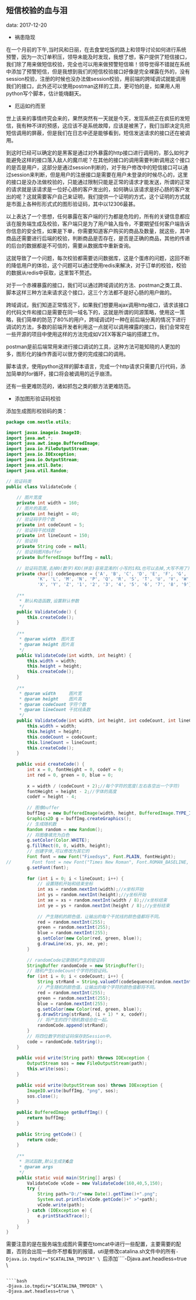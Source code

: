 ## 短信校验的血与泪

data: 2017-12-20

- 祸患隐现

在一个月前的下午,当时风和日丽，在去食堂吃饭的路上和领导讨论如何进行系统预警，因为一次订单积压，领导未能及时发现，我想了想，客户提供了短信接口，我们除了用来做短信校验，完全也可以用来做预警短信嘛！领导觉得不错就在系统中添加了预警短信，但是我想到我们的短信校验接口好像是完全裸露在外的，没有session校验，注册的时候也没办法做session校验，用前端的跨域调试就能调用我们的接口，此外还可以使用postman这样的工具，更可怕的是，如果用人用python写个脚本，估计能嗨翻天。

- 厄运如约而至

世上该来的事情终究会来的，果然突然有一天就是今天，发现系统正在疯狂的发短信，我有种不详的预感，这应该不是系统故障，应该是被黑了，我们当即决定先把短信调用的屏蔽，但是我们在日志中还是能够看到，短信发送请求的接口还在被调用。

到这时已经可以确定的是黑客是通过对外暴露的http接口进行调用的，那么如何才能避免这样的接口落入敌人的魔爪呢？在其他的接口的调用需要判断调用这个接口的是否是用户，这部分是通过session判断的，对于账户修改中的短信接口可以通过session来判断，但是用户的注册接口是需要在用户未登录的时候尽心的，这里的接口是没办法做校验的，只能通过限制只能是正常的请求才能发送，所谓的正常的请求就是该请求是一位好心肠的客户发出的，如何确认该请求是好心肠的客户发出的呢？这就需要客户自己来证明，我们提供一个证明的方式，这个证明的方式就是市面上各种形形式式的图形验证码，其中以12306最甚。

以上表达了一个思想，任何暴露在客户端的行为都是危险的，所有的关键信息都应该在服务端生成及校验，客户端只是为了用户输入指令，不要期望任何客户端告诉你信息的安全性，如果是下单，你需要知道客户购买的商品及数量，就这些，其中商品还需要进行后端的校验，判断商品是否存在，是否是正确的商品，其他的传递的后台的数据都是不可信的，需要从数据库中重新查询。

这就导致了一个问题，每次校验都需要访问数据库，这是个蛋疼的问题，这回不断的降低用户的体验，这个问题可以通过使用redis来解决，对于订单的校验，校验的数据从redis中获取，这里暂不赘述。

对于一个赤裸暴露的接口，我们可以通过跨域调试的方法、postman之类工具、脚本这样三种方法来请求这个接口，这三个方法都不是好心肠的用户做的。

跨域调试，我们知道正常情况下，如果我们想要用ajax调用http接口，请求该接口的代码文件和接口是需要在同一域名下的，这就是所谓的同源策略，使用这一策略，我们简单的防范了80%的用户，跨域调试时一种在前后端分离的情况下进行调试的方法，多数的前端开发者利用这一点就可以调用裸露的接口，我们会常常在一些开源的项目中使用这样的方法完成如V2EX等客户端的搭建工作。

postman是前后端常用来进行接口调试的工具，这种方法可能知晓的人更加的多，图形化的操作界面可以很方便的完成接口的调用。

脚本请求，使用python这样的脚本语言，完成一个http请求只需要几行代码，添加简单的for循环，接口将会被调用的近乎崩溃。

还有一些更难防范的，诸如抓包之类的额方法更难防范。

- 添加图形验证码校验

添加生成图形校验码的类：

````java
package com.nestle.utils;

import javax.imageio.ImageIO;  
import java.awt.*;  
import java.awt.image.BufferedImage;  
import java.io.FileOutputStream;  
import java.io.IOException;  
import java.io.OutputStream;  
import java.util.Date;  
import java.util.Random;  

// 验证码类
public class ValidateCode {
	
	// 图片宽度
    private int width = 160;  
    // 图片的高度。  
    private int height = 40;  
    // 验证码字符个数  
    private int codeCount = 5;  
    // 验证码干扰线数  
    private int lineCount = 150;  
    // 验证码  
    private String code = null;  
    // 验证码图片Buffer  
    private BufferedImage buffImg = null;  
  
    // 验证码范围,去掉0(数字)和O(拼音)容易混淆的(小写的1和L也可以去掉,大写不用了)  
    private char[] codeSequence = {'A', 'B', 'C', 'D', 'E', 'F', 'G', 'H', 'I', 'J',  
            'K', 'L', 'M', 'N', 'P', 'Q', 'R', 'S', 'T', 'U', 'V', 'W',  
            'X', 'Y', 'Z', '1', '2', '3', '4', '5', '6', '7', '8', '9'};  
  
    /** 
     * 默认构造函数,设置默认参数 
     */  
    public ValidateCode() {  
        this.createCode();  
    }  
  
    /** 
     * @param width  图片宽 
     * @param height 图片高 
     */  
    public ValidateCode(int width, int height) {  
        this.width = width;  
        this.height = height;  
        this.createCode();  
    }  
  
    /** 
     * @param width     图片宽 
     * @param height    图片高 
     * @param codeCount 字符个数 
     * @param lineCount 干扰线条数 
     */  
    public ValidateCode(int width, int height, int codeCount, int lineCount) {  
        this.width = width;  
        this.height = height;  
        this.codeCount = codeCount;  
        this.lineCount = lineCount;  
        this.createCode();  
    }  
  
    public void createCode() {  
        int x = 0, fontHeight = 0, codeY = 0;  
        int red = 0, green = 0, blue = 0;  
  
        x = width / (codeCount + 2);//每个字符的宽度(左右各空出一个字符)  
        fontHeight = height - 2;//字体的高度  
        codeY = height - 4;  
  
        // 图像buffer  
        buffImg = new BufferedImage(width, height, BufferedImage.TYPE_INT_RGB);  
        Graphics2D g = buffImg.createGraphics();  
        // 生成随机数  
        Random random = new Random();  
        // 将图像填充为白色  
        g.setColor(Color.WHITE);  
        g.fillRect(0, 0, width, height);  
        // 创建字体,可以修改为其它的  
        Font font = new Font("Fixedsys", Font.PLAIN, fontHeight);  
//        Font font = new Font("Times New Roman", Font.ROMAN_BASELINE, fontHeight);  
        g.setFont(font);  
  
        for (int i = 0; i < lineCount; i++) {  
            // 设置随机开始和结束坐标  
            int xs = random.nextInt(width);//x坐标开始  
            int ys = random.nextInt(height);//y坐标开始  
            int xe = xs + random.nextInt(width / 8);//x坐标结束  
            int ye = ys + random.nextInt(height / 8);//y坐标结束  
  
            // 产生随机的颜色值，让输出的每个干扰线的颜色值都将不同。  
            red = random.nextInt(255);  
            green = random.nextInt(255);  
            blue = random.nextInt(255);  
            g.setColor(new Color(red, green, blue));  
            g.drawLine(xs, ys, xe, ye);  
        }  
  
        // randomCode记录随机产生的验证码  
        StringBuffer randomCode = new StringBuffer();  
        // 随机产生codeCount个字符的验证码。  
        for (int i = 0; i < codeCount; i++) {  
            String strRand = String.valueOf(codeSequence[random.nextInt(codeSequence.length)]);  
            // 产生随机的颜色值，让输出的每个字符的颜色值都将不同。  
            red = random.nextInt(255);  
            green = random.nextInt(255);  
            blue = random.nextInt(255);  
            g.setColor(new Color(red, green, blue));  
            g.drawString(strRand, (i + 1) * x, codeY);  
            // 将产生的四个随机数组合在一起。  
            randomCode.append(strRand);  
        }  
        // 将四位数字的验证码保存到Session中。  
        code = randomCode.toString();  
    }  
  
    public void write(String path) throws IOException {  
        OutputStream sos = new FileOutputStream(path);  
        this.write(sos);  
    }  
  
    public void write(OutputStream sos) throws IOException {  
        ImageIO.write(buffImg, "png", sos);  
        sos.close();  
    }  
  
    public BufferedImage getBuffImg() {  
        return buffImg;  
    }  
  
    public String getCode() {  
        return code;  
    }  
  
    /** 
     * 测试函数,默认生成到d盘 
     * @param args 
     */  
    public static void main(String[] args) {  
        ValidateCode vCode = new ValidateCode(160,40,5,150);  
        try {  
            String path="D:/"+new Date().getTime()+".png";  
            System.out.println(vCode.getCode()+" >"+path);  
            vCode.write(path);  
        } catch (IOException e) {  
            e.printStackTrace();  
        }  
    }  
}

````

需要注意的是在服务端生成图片需要在tomcat中进行一些配置，主要需要的配置，否则会出现一些你不想看到的报错，uti是修改catalina.sh文件中的所有````-Djava.io.tmpdir="$CATALINA_TMPDIR" \
````后添加````-Djava.awt.headless=true \
````记住是所有

````bash
-Djava.io.tmpdir="$CATALINA_TMPDIR" \
-Djava.awt.headless=true \
````



